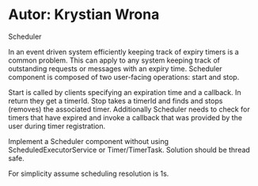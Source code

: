 # Autor: Krystian Wrona

Scheduler
 
In an event driven system efficiently keeping track of expiry timers is a common problem. This can apply to any system keeping track of outstanding requests or messages with an expiry time. Scheduler component is composed of two user-facing operations: start and stop. 
 
Start is called by clients specifying an expiration time and a callback. In return they get a timerId.
Stop takes a timerId and finds and stops (removes) the associated timer.
Additionally Scheduler needs to check for timers that have expired and invoke a callback that was provided by the user during timer registration.
 
Implement a Scheduler component without using ScheduledExecutorService or Timer/TimerTask. Solution should be thread safe.
 
For simplicity assume scheduling resolution is 1s.
